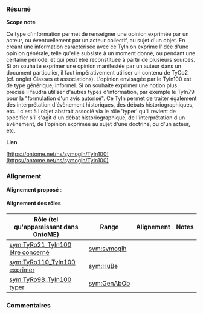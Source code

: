 ### Résumé

**Scope note**

Ce type d'information permet de renseigner une opinion exprimée par un acteur, ou éventuellement par un acteur collectif, au sujet d'un objet.	En créant une information caractérisée avec ce TyIn on exprime l'idée d'une opinion générale, telle qu'elle subsiste à un moment donné, ou pendant une certaine période, et qui peut être reconstituée à partir de plusieurs sources. Si on souhaite exprimer une opinion manifestée par un auteur dans un document particulier, il faut impérativement utiliser un contenu de TyCo2 (cf. onglet Classes et associations).	L'opinion envisagée par le TyIn100 est de type générique, informel. Si on souhaite exprimer une notion plus précise il faudra utiliser d'autres types d'information, par exemple le TyIn79 pour la "formulation d'un avis autorisé".	Ce TyIn permet de traiter également des interprétation d'évènement historiques, des débats historiographiques, etc. : c'est à l'objet abstrait associé via le rôle 'typer' qu'il revient de spécifier s'il s'agit d'un débat historiographique, de l'interprétation d'un évènement, de l'opinion exprimée au sujet d'une doctrine, ou d'un acteur, etc.

**Lien**

[https://ontome.net/ns/symogih/TyIn100](https://ontome.net/ns/symogih/TyIn100)

### Alignement

**Alignement proposé** :

#### Alignement des rôles

| Rôle (tel qu'apparaissant dans OntoME) | Range | Alignement | Notes |
| ----- | ----- | ----- | ----- |
| [sym:TyRo21_TyIn100 être concerné](https://ontome.net/ns/symogih/TyRo21_TyIn100) | [sym:symogih](https://ontome.net/ns/symogih/symogih) |   |   |
| [sym:TyRo110_TyIn100 exprimer](https://ontome.net/ns/symogih/TyRo110_TyIn100) | [sym:HuBe](https://ontome.net/ns/symogih/HuBe) |   |   |
| [sym:TyRo98_TyIn100 typer](https://ontome.net/ns/symogih/TyRo98_TyIn100) | [sym:GenAbOb](https://ontome.net/ns/symogih/GenAbOb) |   |   |

### Commentaires